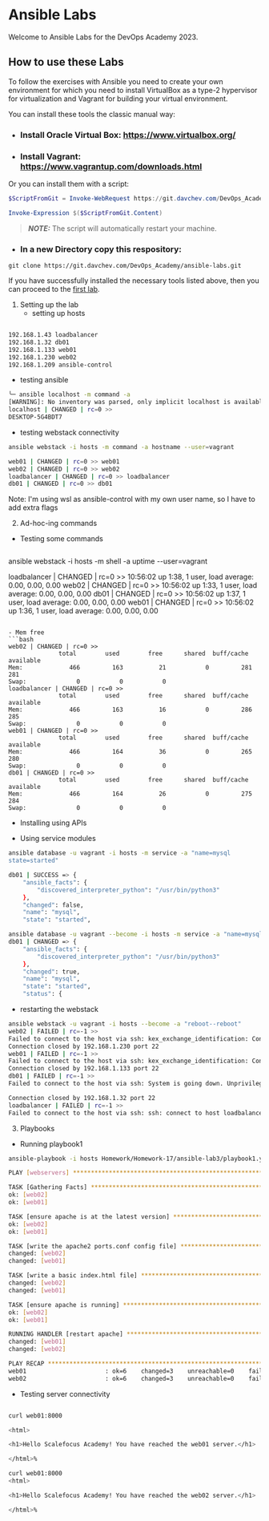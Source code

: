 # Ansible Labs

Welcome to Ansible Labs for the DevOps Academy 2023.

## How to use these Labs

To follow the exercises with Ansible you need to create your own environment for which you need to install VirtualBox as a type-2 hypervisor for virtualization and Vagrant for building your virtual environment.

You can install these tools the classic manual way:

* ### Install Oracle Virtual Box:  https://www.virtualbox.org/
* ### Install Vagrant: https://www.vagrantup.com/downloads.html


Or you can install them with a script:
```powershell
$ScriptFromGit = Invoke-WebRequest https://git.davchev.com/DevOps_Academy/ansible-labs/raw/branch/master/install_CVV-stack.ps1

Invoke-Expression $($ScriptFromGit.Content)
```
> **_NOTE:_**
The script will automatically restart your machine.

* ### In a new Directory copy this respository:
``` shell
git clone https://git.davchev.com/DevOps_Academy/ansible-labs.git
```

If you have successfully installed the necessary tools listed above, then you can proceed to the [first lab](ansible-lab1/README.md).



1. Setting up the lab 
    - setting up hosts 

```bash

192.168.1.43 loadbalancer
192.168.1.32 db01
192.168.1.133 web01
192.168.1.230 web02
192.168.1.209 ansible-control

```

  - testing ansible 

```zsh
╰─ ansible localhost -m command -a 
[WARNING]: No inventory was parsed, only implicit localhost is available
localhost | CHANGED | rc=0 >>
DESKTOP-5G4BDT7

```
 - testing webstack connectivity

```bash
ansible webstack -i hosts -m command -a hostname --user=vagrant

web01 | CHANGED | rc=0 >> web01
web02 | CHANGED | rc=0 >> web02
loadbalancer | CHANGED | rc=0 >> loadbalancer
db01 | CHANGED | rc=0 >> db01
```
Note: I'm using wsl as ansible-control with my own user name, so I have to add extra flags 


2. Ad-hoc-ing commands

- Testing some commands 
  ```bash
ansible webstack -i hosts -m shell -a uptime --user=vagrant 

loadbalancer | CHANGED | rc=0 >>
 10:56:02 up  1:38,  1 user,  load average: 0.00, 0.00, 0.00
web02 | CHANGED | rc=0 >>
 10:56:02 up  1:33,  1 user,  load average: 0.00, 0.00, 0.00
db01 | CHANGED | rc=0 >>
 10:56:02 up  1:37,  1 user,  load average: 0.00, 0.00, 0.00
web01 | CHANGED | rc=0 >>
 10:56:02 up  1:36,  1 user,  load average: 0.00, 0.00, 0.00

 ```

- Mem free
```bash
web02 | CHANGED | rc=0 >>
               total        used        free      shared  buff/cache   available
Mem:             466         163          21           0         281         281
Swap:              0           0           0
loadbalancer | CHANGED | rc=0 >>
               total        used        free      shared  buff/cache   available
Mem:             466         163          16           0         286         285
Swap:              0           0           0
web01 | CHANGED | rc=0 >>
               total        used        free      shared  buff/cache   available
Mem:             466         164          36           0         265         280
Swap:              0           0           0
db01 | CHANGED | rc=0 >>
               total        used        free      shared  buff/cache   available
Mem:             466         164          26           0         275         284
Swap:              0           0           0
```

- Installing using APIs



- Using service modules
```bash
ansible database -u vagrant -i hosts -m service -a "name=mysql 
state=started"                        

db01 | SUCCESS => {
    "ansible_facts": {
        "discovered_interpreter_python": "/usr/bin/python3"
    },
    "changed": false,
    "name": "mysql",
    "state": "started",

ansible database -u vagrant --become -i hosts -m service -a "name=mysql state=restarted" 
db01 | CHANGED => {
    "ansible_facts": {
        "discovered_interpreter_python": "/usr/bin/python3"
    },
    "changed": true,
    "name": "mysql",
    "state": "started",
    "status": {
```


- restarting the webstack
```bash
ansible webstack -u vagrant -i hosts --become -a "reboot--reboot"                                      
web02 | FAILED | rc=-1 >>
Failed to connect to the host via ssh: kex_exchange_identification: Connection closed by remote host
Connection closed by 192.168.1.230 port 22
web01 | FAILED | rc=-1 >>
Failed to connect to the host via ssh: kex_exchange_identification: Connection closed by remote host
Connection closed by 192.168.1.133 port 22
db01 | FAILED | rc=-1 >>
Failed to connect to the host via ssh: System is going down. Unprivileged users are not permitted to log in anymore. For technical details, see pam_nologin(8).

Connection closed by 192.168.1.32 port 22
loadbalancer | FAILED | rc=-1 >>
Failed to connect to the host via ssh: ssh: connect to host loadbalancer port 22: Connection timed out
```

3. Playbooks


- Running playbook1
```bash
ansible-playbook -i hosts Homework/Homework-17/ansible-lab3/playbook1.yml -u vagrant 

PLAY [webservers] *******************************************************************************************************************

TASK [Gathering Facts] **************************************************************************************************************
ok: [web02]
ok: [web01]

TASK [ensure apache is at the latest version] ***************************************************************************************
ok: [web02]
ok: [web01]

TASK [write the apache2 ports.conf config file] *************************************************************************************
changed: [web02]
changed: [web01]

TASK [write a basic index.html file] ************************************************************************************************
changed: [web02]
changed: [web01]

TASK [ensure apache is running] *****************************************************************************************************
ok: [web02]
ok: [web01]

RUNNING HANDLER [restart apache] ****************************************************************************************************
changed: [web01]
changed: [web02]

PLAY RECAP **************************************************************************************************************************
web01                      : ok=6    changed=3    unreachable=0    failed=0    skipped=0    rescued=0    ignored=0
web02                      : ok=6    changed=3    unreachable=0    failed=0    skipped=0    rescued=0    ignored=0
```

- Testing server connectivity
```bash

curl web01:8000

<html>

<h1>Hello Scalefocus Academy! You have reached the web01 server.</h1>

</html>%
```

```bash
curl web01:8000
<html>

<h1>Hello Scalefocus Academy! You have reached the web02 server.</h1>

</html>%
```